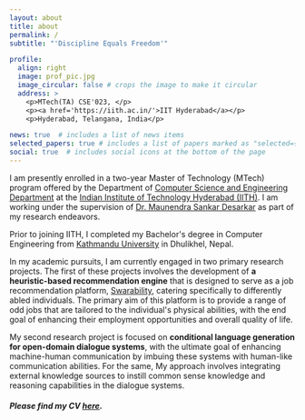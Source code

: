 ```yaml
---
layout: about
title: about
permalink: /
subtitle: "'Discipline Equals Freedom'"

profile:
  align: right
  image: prof_pic.jpg
  image_circular: false # crops the image to make it circular
  address: >
    <p>MTech(TA) CSE'023, </p>
    <p><a href='https://iith.ac.in/'>IIT Hyderabad</a></p>
    <p>Hyderabad, Telangana, India</p>

news: true  # includes a list of news items
selected_papers: true # includes a list of papers marked as "selected={true}"
social: true  # includes social icons at the bottom of the page
---
```


I am presently enrolled in a two-year Master of Technology (MTech) program offered by the Department of [Computer Science and Engineering Department](https://cse.iith.ac.in/) at the [Indian Institute of Technology Hyderabad (IITH)](https://iith.ac.in/). I am working under the supervision of [Dr. Maunendra Sankar Desarkar](https://people.iith.ac.in/maunendra/index.html) as part of my research endeavors. 

Prior to joining IITH, I completed my Bachelor's degree in Computer Engineering from [Kathmandu University](https://ku.edu.np/) in Dhulikhel, Nepal.


In my academic pursuits, I am currently engaged in two primary research projects. 
The first of these projects involves the development of <b>a heuristic-based recommendation engine</b> that is designed to serve as a job recommendation platform, [Swarability](http://swarajability.org/), catering specifically to differently abled individuals. The primary aim of this platform is to provide a range of odd jobs that are tailored to the individual's physical abilities, with the end goal of enhancing their employment opportunities and overall quality of life.

My second research project is focused on <b>conditional language generation for open-domain dialogue systems</b>, with the ultimate goal of enhancing machine-human communication by imbuing these systems with human-like communication abilities. For the same, My approach involves integrating external knowledge sources to instill common sense knowledge and reasoning capabilities in the dialogue systems.


<h5>Please find my CV <a href="/assets/files/cv.pdf">here</a>.</h5>